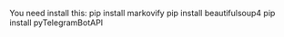 You need install this:
pip install markovify
pip install beautifulsoup4
pip install pyTelegramBotAPI

